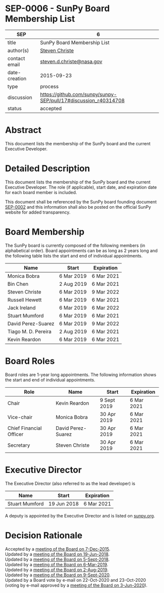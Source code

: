 # SEP-0006 - SunPy Board Membership List

| SEP           | 6                                                               |
|---------------|-----------------------------------------------------------------|
| title         | SunPy Board Membership List                                     |
| author(s)     | [Steven Christe](https://orcid.org/0000-0001-6127-795X)         |
| contact email | steven.d.christe@nasa.gov                                       |
| date-creation | 2015-09-23                                                      |
| type          | process                                                         |
| discussion    | https://github.com/sunpy/sunpy-SEP/pull/17#discussion_r40314708 |
| status        | accepted                                                        |

# Abstract
This document lists the membership of the SunPy board and the current Executive Developer.

# Detailed Description
This document lists the membership of the SunPy board and the current Executive Developer.
The role (if applicable), start date, and expiration date for each board member is included.

This document shall be referenced by the SunPy board
founding document [SEP-0002](https://github.com/sunpy/sunpy-SEP/blob/master/SEP-0002.md) and
this information shall also be posted on the official SunPy website for added transparency.

# Board Membership
The SunPy board is currently composed of the following members (in alphabetical order).
Board appointments can be as long as 2 years long and the following
table lists the start and end of individual appointments.

| Name                          | Start       |  Expiration |
|-------------------------------|-------------|-------------|
| Monica Bobra                  | 6 Mar 2019  | 6 Mar 2021  |
| Bin Chen                      | 2 Aug 2019  | 6 Mar 2021  |
| Steven Christe                | 6 Mar 2019  | 9 Mar 2022  |
| Russell Hewett                | 6 Mar 2019  | 6 Mar 2021  |
| Jack Ireland                  | 6 Mar 2019  | 6 Mar 2022  |
| Stuart Mumford                | 6 Mar 2019  | 6 Mar 2021  |
| David Perez-Suarez            | 6 Mar 2019  | 9 Mar 2022  |
| Tiago M. D. Pereira           | 2 Aug 2019  | 6 Mar 2021  | 
| Kevin Reardon                 | 6 Mar 2019  | 6 Mar 2021  |

# Board Roles
Board roles are 1-year long appointments. The following information shows
the start and end of individual appointments.

| Role                    | Name                        | Start       | Expiration  |
|-------------------------|-----------------------------|-------------|-------------|
| Chair                   | Kevin Reardon               | 9 Sept 2019 | 6 Mar 2021 |
| Vice-chair              | Monica Bobra                | 30 Apr 2019 | 6 Mar 2021 |
| Chief Financial Officer | David Perez-Suarez          | 30 Apr 2019 | 6 Mar 2021 |
| Secretary               | Steven Christe              | 30 Apr 2019 | 6 Mar 2021 |

# Executive Director
The Executive Director (also referred to as the lead developer) is

| Name           | Start        | Expiration |
|----------------|--------------|------------|
| Stuart Mumford | 19 Jun 2018  | 6 Mar 2021 |

A deputy is appointed by the Executive Director and is listed on [sunpy.org](sunpy.org).

# Decision Rationale
Accepted by a [meeting of the Board on 7-Dec-2015](https://github.com/sunpy/sunpy/wiki/Minutes-of-SunPy-Board-Meeting-12-07-15).  
Updated by a [meeting of the Board on 19-Jun-2018](https://github.com/sunpy/sunpy/wiki/Minutes-of-SunPy-Board-Meeting-20180610).  
Updated by a [meeting of the Board on 5-Sept-2018](https://github.com/sunpy/sunpy/wiki/Minutes-of-SunPy-Board-Meeting-20180905).  
Updated by a [meeting of the Board on 6-Mar-2019](https://github.com/sunpy/sunpy/wiki/Minutes-of-SunPy-Board-Meeting-20190306).  
Updated by a [meeting of the Board on 2-Aug-2019](https://github.com/sunpy/sunpy/wiki/Minutes-of-SunPy-Board-Meeting-20190802).  
Updated by a [meeting of the Board on 9-Sept-2020](https://github.com/sunpy/sunpy/wiki/Minutes-of-SunPy-Board-Meeting-20200909).  
Updated by a Board vote by e-mail on 22-Oct-2020 and 23-Oct-2020 (voting by e-mail approved by a [meeting of the Board on 3-Jun-2020](https://github.com/sunpy/sunpy/wiki/Minutes-of-SunPy-Board-Meeting-2020603)).  